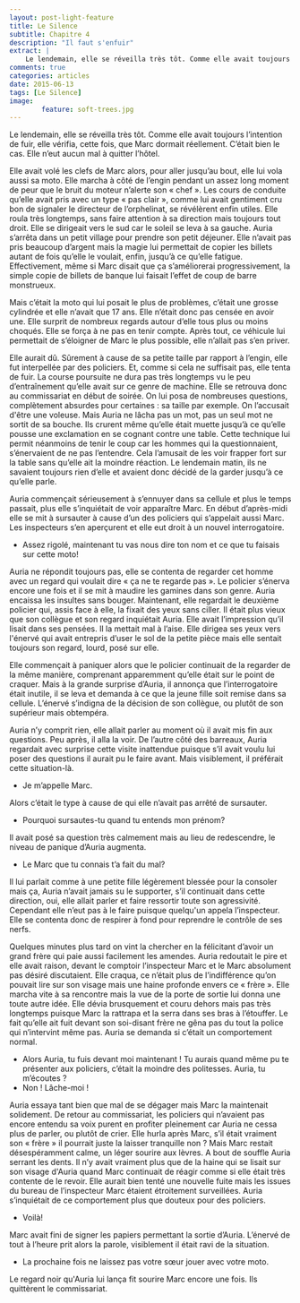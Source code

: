```yaml
---
layout: post-light-feature
title: Le Silence
subtitle: Chapitre 4
description: "Il faut s'enfuir"
extract: |
    Le lendemain, elle se réveilla très tôt. Comme elle avait toujours l’intention de fuir, elle vérifia, cette fois, que Marc dormait réellement. C’était bien le cas. Elle n’eut aucun mal à quitter l’hôtel.
comments: true
categories: articles
date: 2015-06-13
tags: [Le Silence]
image: 
        feature: soft-trees.jpg
---
```

Le lendemain, elle se réveilla très tôt. Comme elle avait toujours l’intention de fuir, elle vérifia, cette fois, que Marc dormait réellement. C’était bien le cas. Elle n’eut aucun mal à quitter l’hôtel.

Elle avait volé les clefs de Marc alors, pour aller jusqu’au bout, elle lui vola aussi sa moto. Elle marcha à côté de l’engin pendant un assez long moment de peur que le bruit du moteur n’alerte son « chef ». Les cours de conduite qu’elle avait pris avec un type « pas clair », comme lui avait gentiment cru bon de signaler le directeur de l’orphelinat, se révélèrent enfin utiles. Elle roula très longtemps, sans faire attention à sa direction mais toujours tout droit. Elle se dirigeait vers le sud car le soleil se leva à sa gauche.
Auria s’arrêta dans un petit village pour prendre son petit déjeuner. Elle n’avait pas pris beaucoup d’argent mais la magie lui permettait de copier les billets autant de fois qu’elle le voulait, enfin, jusqu’à ce qu’elle fatigue. Effectivement, même si Marc disait que ça s’améliorerai progressivement, la simple copie de billets de banque lui faisait l’effet de coup de barre monstrueux.

Mais c’était la moto qui lui posait le plus de problèmes, c’était une grosse cylindrée et elle n’avait que 17 ans. Elle n’était donc pas censée en avoir une. Elle surprit de nombreux regards autour d’elle tous plus ou moins choqués. Elle se força à ne pas en tenir compte. Après tout, ce véhicule lui permettait de s’éloigner de Marc le plus possible, elle n’allait pas s’en priver.

Elle aurait dû. Sûrement à cause de sa petite taille par rapport à l’engin, elle fut interpellée par des policiers. Et, comme si cela ne suffisait pas, elle tenta de fuir. La course poursuite ne dura pas très longtemps vu le peu d’entraînement qu’elle avait sur ce genre de machine. Elle se retrouva donc au commissariat en début de soirée. On lui posa de nombreuses questions, complètement absurdes pour certaines : sa taille par exemple. On l’accusait d'être une voleuse. Mais Auria ne lâcha pas un mot, pas un seul mot ne sortit de sa bouche. Ils crurent même qu’elle était muette jusqu’à ce qu’elle pousse une exclamation en se cognant contre une table. Cette technique lui permit néanmoins de tenir le coup car les hommes qui la questionnaient, s’énervaient de ne pas l’entendre. Cela l’amusait de les voir frapper fort sur la table sans qu’elle ait la moindre réaction. Le lendemain matin, ils ne savaient toujours rien d’elle et avaient donc décidé de la garder jusqu’à ce qu’elle parle.

Auria commençait sérieusement à s’ennuyer dans sa cellule et plus le temps passait, plus elle s’inquiétait de voir apparaître Marc. En début d’après-midi elle se mit à sursauter à cause d’un des policiers qui s’appelait aussi Marc. Les inspecteurs s’en aperçurent et elle eut droit à un nouvel interrogatoire.

-	Assez rigolé, maintenant tu vas nous dire ton nom et ce que tu faisais sur cette moto!

Auria ne répondit toujours pas, elle se contenta de regarder cet homme avec un regard qui voulait dire « ça ne te regarde pas ». Le policier s’énerva encore une fois et il se mit à maudire les gamines dans son genre. Auria encaissa les insultes sans bouger. Maintenant, elle regardait le deuxième policier qui, assis face à elle, la fixait des yeux sans ciller. Il était plus vieux que son collègue et son regard inquiétait Auria. Elle avait l’impression qu’il lisait dans ses pensées. Il la mettait mal à l’aise. Elle dirigea ses yeux vers l'énervé qui avait entrepris d’user le sol de la petite pièce mais elle sentait toujours son regard, lourd, posé sur elle.

Elle commençait à paniquer alors que le policier continuait de la regarder de la même manière, comprenant apparemment qu’elle était sur le point de craquer. Mais à la grande surprise d’Auria, il annonça que l’interrogatoire était inutile, il se leva et demanda à ce que la jeune fille soit remise dans sa cellule. L’énervé s’indigna de la décision de son collègue, ou plutôt de son supérieur mais obtempéra.

Auria n’y comprit rien, elle allait parler au moment où il avait mis fin aux questions. Peu après, il alla la voir. De l’autre côté des barreaux, Auria regardait avec surprise cette visite inattendue puisque s’il avait voulu lui poser des questions il aurait pu le faire avant. Mais visiblement, il préférait cette situation-là.

-	Je m’appelle Marc.

Alors c’était le type à cause de qui elle n’avait pas arrêté de sursauter.

-	Pourquoi sursautes-tu quand tu entends mon prénom?

Il avait posé sa question très calmement mais au lieu de redescendre, le niveau de panique d’Auria augmenta.

-	Le Marc que tu connais t’a fait du mal?

Il lui parlait comme à une petite fille légèrement blessée pour la consoler mais ça, Auria n’avait jamais su le supporter, s’il continuait dans cette direction, oui, elle allait parler et faire ressortir toute son agressivité. Cependant elle n’eut pas à le faire puisque quelqu'un appela l’inspecteur. Elle se contenta donc de respirer à fond pour reprendre le contrôle de ses nerfs.

Quelques minutes plus tard on vint la chercher en la félicitant d’avoir un grand frère qui paie aussi facilement les amendes. Auria redoutait le pire et elle avait raison, devant le comptoir l’inspecteur Marc et le Marc absolument pas désiré discutaient. Elle craqua, ce n’était plus de l’indifférence qu’on pouvait lire sur son visage mais une haine profonde envers ce « frère ». Elle marcha vite à sa rencontre mais la vue de la porte de sortie lui donna une toute autre idée. Elle dévia brusquement et couru dehors mais pas très longtemps puisque Marc la rattrapa et la serra dans ses bras à l’étouffer. Le fait qu’elle ait fuit devant son soi-disant frère ne gêna pas du tout la police qui n’intervint même pas. Auria se demanda si c’était un comportement normal.

-	Alors Auria, tu fuis devant moi maintenant ! Tu aurais quand même pu te présenter aux policiers, c’était la moindre des politesses. Auria, tu m’écoutes ?
-	Non ! Lâche-moi !

Auria essaya tant bien que mal de se dégager mais Marc la maintenait solidement. De retour au commissariat, les policiers qui n’avaient pas encore entendu sa voix purent en profiter pleinement car Auria ne cessa plus de parler, ou plutôt de crier. Elle hurla après Marc, s’il était vraiment son « frère » il pourrait juste la laisser tranquille non ?
Mais Marc restait désespéramment calme, un léger sourire aux lèvres. A bout de souffle Auria serrant les dents. Il n’y avait vraiment plus que de la haine qui se lisait sur son visage d'Auria quand Marc continuait de réagir comme si elle était très contente de le revoir. Elle aurait bien tenté une nouvelle fuite mais les issues du bureau de l’inspecteur Marc étaient étroitement surveillées. Auria s’inquiétait de ce comportement plus que douteux pour des policiers.

-	Voilà!

Marc avait fini de signer les papiers permettant la sortie d’Auria. L’énervé de tout à l’heure prit alors la parole, visiblement il était ravi de la situation.

-	La prochaine fois ne laissez pas votre sœur jouer avec votre moto.

Le regard noir qu'Auria lui lança fit sourire Marc encore une fois. Ils quittèrent le commissariat. 